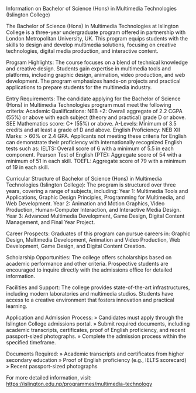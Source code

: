 Information on Bachelor of Science (Hons) in Multimedia Technologies (Islington College)

The Bachelor of Science (Hons) in Multimedia Technologies at Islington College is a three-year undergraduate program offered in partnership with London Metropolitan University, UK. This program equips students with the skills to design and develop multimedia solutions, focusing on creative technologies, digital media production, and interactive content.

Program Highlights:
The course focuses on a blend of technical knowledge and creative design. Students gain expertise in multimedia tools and platforms, including graphic design, animation, video production, and web development. The program emphasizes hands-on projects and practical applications to prepare students for the multimedia industry.

Entry Requirements:
The candidate applying for the Bachelor of Science (Hons) in Multimedia Technologies program must meet the following criteria:
Academic Qualifications:
NEB +2: Overall aggregate of 2.2 CGPA (55%) or above with each subject (theory and practical) grade D or above.
SEE Mathematics score: C+ (55%) or above.
A-Levels: Minimum of 3.5 credits and at least a grade of D and above.
English Proficiency:
NEB XII Marks: > 60% or 2.4 GPA.
Applicants not meeting these criteria for English can demonstrate their proficiency with internationally recognized English tests such as:
IELTS: Overall score of 6 with a minimum of 5.5 in each component.
Pearson Test of English (PTE): Aggregate score of 54 with a minimum of 51 in each skill.
TOEFL: Aggregate score of 79 with a minimum of 19 in each skill.

Curricular Structure of Bachelor of Science (Hons) in Multimedia Technologies (Islington College):
The program is structured over three years, covering a range of subjects, including:
Year 1: Multimedia Tools and Applications, Graphic Design Principles, Programming for Multimedia, and Web Development.
Year 2: Animation and Motion Graphics, Video Production, Human-Computer Interaction, and Interactive Media Design.
Year 3: Advanced Multimedia Development, Game Design, Digital Content Management, and Final Year Project.

Career Prospects:
Graduates of this program can pursue careers in:
Graphic Design, Multimedia Development, Animation and Video Production, Web Development, Game Design, and Digital Content Creation.

Scholarship Opportunities:
The college offers scholarships based on academic performance and other criteria. Prospective students are encouraged to inquire directly with the admissions office for detailed information.

Facilities and Support:
The college provides state-of-the-art infrastructures, including modern laboratories and multimedia studios. Students have access to a creative environment that fosters innovation and practical learning.

Application and Admission Process:
» Candidates must apply through the Islington College admissions portal.
» Submit required documents, including academic transcripts, certificates, proof of English proficiency, and recent passport-sized photographs.
» Complete the admission process within the specified timeframe.

Documents Required:
» Academic transcripts and certificates from higher secondary education
» Proof of English proficiency (e.g., IELTS scorecard)
» Recent passport-sized photographs

For more detailed information, visit: https://islington.edu.np/programmes/multimedia-technology
